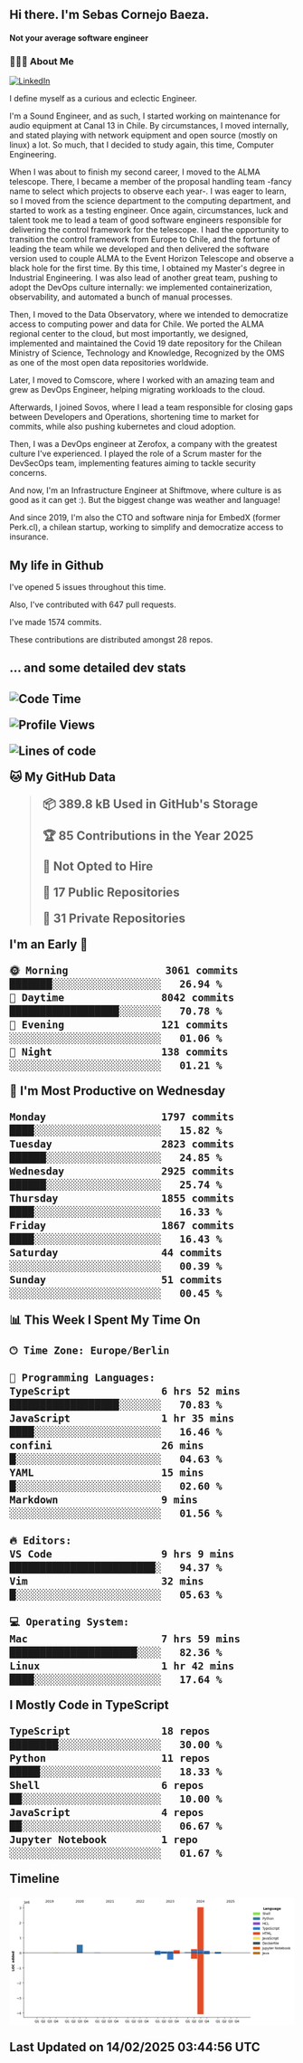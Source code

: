 <h2> Hi there.  I'm Sebas Cornejo Baeza.</h2>
<h4> Not your average software engineer</h4>
<h3> 👨🏻‍💻 About Me </h3>
<a href="http://linkedin.com/in/sebastian-cornejo-baeza/"><img alt="LinkedIn" src="https://img.shields.io/badge/Sebas%20Cornejo%20-informational?style=appveyor&logo=linkedin"></a>


I define myself as a curious and eclectic Engineer.

I'm a Sound Engineer, and as such, I started working on maintenance for audio equipment at Canal 13 in Chile.
By circumstances, I moved internally, and stated playing with network equipment and open source (mostly on linux) 
a lot. So much, that I decided to study again, this time, Computer Engineering.

When I was about to finish my second career, I moved to the ALMA telescope. There, I became a member of the proposal handling team
-fancy name to select which projects to observe each year-. 
I was eager to learn, so I moved from the science department to the computing department, and started to work as 
a testing engineer. Once again, circumstances, luck and talent took me to lead a team of good software engineers 
responsible for delivering the control framework for the telescope. I had the opportunity to transition the control framework from
Europe to Chile, and the fortune of leading the team while we developed and then delivered the software
version used to couple ALMA to the Event Horizon Telescope and observe a black hole for the first time.
By this time, I obtained my Master's degree in Industrial Engineering.
I was also lead of another great team, pushing to adopt the DevOps culture internally: we implemented containerization, observability, and automated a bunch of manual processes.

Then, I moved to the Data Observatory, where we intended to democratize access to computing power
and data for Chile. We ported the ALMA regional center to the cloud, but most importantly, we designed, implemented
and maintained the Covid 19 date repository for the Chilean Ministry of Science, Technology and Knowledge, Recognized by the OMS as one of the most open
data repositories worldwide.

Later, I moved to Comscore, where I worked with an amazing team and grew as DevOps Engineer, helping migrating workloads to the cloud.

Afterwards, I joined Sovos, where I lead a team responsible for closing gaps between Developers and Operations, shortening time to market for commits, while
also pushing kubernetes and cloud adoption.

Then, I was a DevOps engineer at Zerofox, a company with the greatest culture I've experienced. I played the role of a Scrum master for the DevSecOps team,
implementing features aiming to tackle security concerns.

And now, I'm an Infrastructure Engineer at Shiftmove, where culture is as good as it can get :). But the biggest change was weather and language!
 
And since 2019, I'm also the CTO and software ninja for EmbedX (former Perk.cl), a chilean startup, working to simplify and democratize access to insurance.

<h2> My life in Github </h2>

I've opened 5 issues throughout this time.

Also, I've contributed with 647 pull requests.

I've made 1574 commits.

These contributions are distributed amongst 28 repos.

<h2>... and some detailed dev stats<h2>

<!--START_SECTION:waka-->
![Code Time](http://img.shields.io/badge/Code%20Time-1%2C011%20hrs%2057%20mins-blue)

![Profile Views](http://img.shields.io/badge/Profile%20Views-2-blue)

![Lines of code](https://img.shields.io/badge/From%20Hello%20World%20I%27ve%20Written-4.6%20million%20lines%20of%20code-blue)

**🐱 My GitHub Data** 

> 📦 389.8 kB Used in GitHub's Storage 
 > 
> 🏆 85 Contributions in the Year 2025
 > 
> 🚫 Not Opted to Hire
 > 
> 📜 17 Public Repositories 
 > 
> 🔑 31 Private Repositories 
 > 
**I'm an Early 🐤** 

```text
🌞 Morning                3061 commits        ███████░░░░░░░░░░░░░░░░░░   26.94 % 
🌆 Daytime                8042 commits        ██████████████████░░░░░░░   70.78 % 
🌃 Evening                121 commits         ░░░░░░░░░░░░░░░░░░░░░░░░░   01.06 % 
🌙 Night                  138 commits         ░░░░░░░░░░░░░░░░░░░░░░░░░   01.21 % 
```
📅 **I'm Most Productive on Wednesday** 

```text
Monday                   1797 commits        ████░░░░░░░░░░░░░░░░░░░░░   15.82 % 
Tuesday                  2823 commits        ██████░░░░░░░░░░░░░░░░░░░   24.85 % 
Wednesday                2925 commits        ██████░░░░░░░░░░░░░░░░░░░   25.74 % 
Thursday                 1855 commits        ████░░░░░░░░░░░░░░░░░░░░░   16.33 % 
Friday                   1867 commits        ████░░░░░░░░░░░░░░░░░░░░░   16.43 % 
Saturday                 44 commits          ░░░░░░░░░░░░░░░░░░░░░░░░░   00.39 % 
Sunday                   51 commits          ░░░░░░░░░░░░░░░░░░░░░░░░░   00.45 % 
```


📊 **This Week I Spent My Time On** 

```text
🕑︎ Time Zone: Europe/Berlin

💬 Programming Languages: 
TypeScript               6 hrs 52 mins       ██████████████████░░░░░░░   70.83 % 
JavaScript               1 hr 35 mins        ████░░░░░░░░░░░░░░░░░░░░░   16.46 % 
confini                  26 mins             █░░░░░░░░░░░░░░░░░░░░░░░░   04.63 % 
YAML                     15 mins             █░░░░░░░░░░░░░░░░░░░░░░░░   02.60 % 
Markdown                 9 mins              ░░░░░░░░░░░░░░░░░░░░░░░░░   01.56 % 

🔥 Editors: 
VS Code                  9 hrs 9 mins        ████████████████████████░   94.37 % 
Vim                      32 mins             █░░░░░░░░░░░░░░░░░░░░░░░░   05.63 % 

💻 Operating System: 
Mac                      7 hrs 59 mins       █████████████████████░░░░   82.36 % 
Linux                    1 hr 42 mins        ████░░░░░░░░░░░░░░░░░░░░░   17.64 % 
```

**I Mostly Code in TypeScript** 

```text
TypeScript               18 repos            ████████░░░░░░░░░░░░░░░░░   30.00 % 
Python                   11 repos            █████░░░░░░░░░░░░░░░░░░░░   18.33 % 
Shell                    6 repos             ██░░░░░░░░░░░░░░░░░░░░░░░   10.00 % 
JavaScript               4 repos             ██░░░░░░░░░░░░░░░░░░░░░░░   06.67 % 
Jupyter Notebook         1 repo              ░░░░░░░░░░░░░░░░░░░░░░░░░   01.67 % 
```



**Timeline**

![Lines of Code chart](https://raw.githubusercontent.com/scornejob/scornejob/master/assets/bar_graph.png)


 Last Updated on 14/02/2025 03:44:56 UTC
<!--END_SECTION:waka-->
